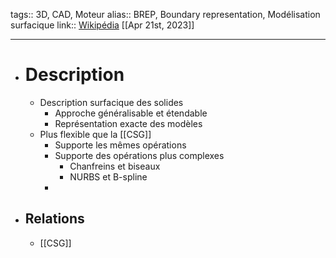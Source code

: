 tags:: 3D, CAD, Moteur
alias:: BREP, Boundary representation, Modélisation surfacique
link:: [Wikipédia](https://en.wikipedia.org/wiki/Boundary_representation) 
[[Apr 21st, 2023]]
***

- # Description
	- Description surfacique des solides
		- Approche généralisable et étendable
		- Représentation exacte des modèles
	- Plus flexible que la [[CSG]]
		- Supporte les mêmes opérations
		- Supporte des opérations plus complexes
			- Chanfreins et biseaux
			- NURBS et B-spline
		-
- ## Relations
	- [[CSG]]